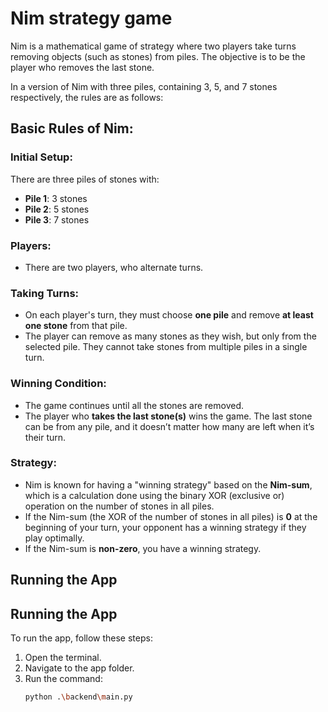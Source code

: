 # Nim strategy game


Nim is a mathematical game of strategy where two players take turns removing objects (such as stones) from piles. The objective is to be the player who removes the last stone.

In a version of Nim with three piles, containing 3, 5, and 7 stones respectively, the rules are as follows:

## Basic Rules of Nim:


### Initial Setup:
There are three piles of stones with:
- **Pile 1**: 3 stones
- **Pile 2**: 5 stones
- **Pile 3**: 7 stones

### Players:
- There are two players, who alternate turns.

### Taking Turns:
- On each player's turn, they must choose **one pile** and remove **at least one stone** from that pile.
- The player can remove as many stones as they wish, but only from the selected pile. They cannot take stones from multiple piles in a single turn.

### Winning Condition:
- The game continues until all the stones are removed.
- The player who **takes the last stone(s)** wins the game. The last stone can be from any pile, and it doesn’t matter how many are left when it’s their turn.

### Strategy:
- Nim is known for having a "winning strategy" based on the **Nim-sum**, which is a calculation done using the binary XOR (exclusive or) operation on the number of stones in all piles.
- If the Nim-sum (the XOR of the number of stones in all piles) is **0** at the beginning of your turn, your opponent has a winning strategy if they play optimally.
- If the Nim-sum is **non-zero**, you have a winning strategy.


## Running the App

## Running the App

To run the app, follow these steps:

1. Open the terminal.
2. Navigate to the app folder.
3. Run the command:
   ```bash
   python .\backend\main.py


